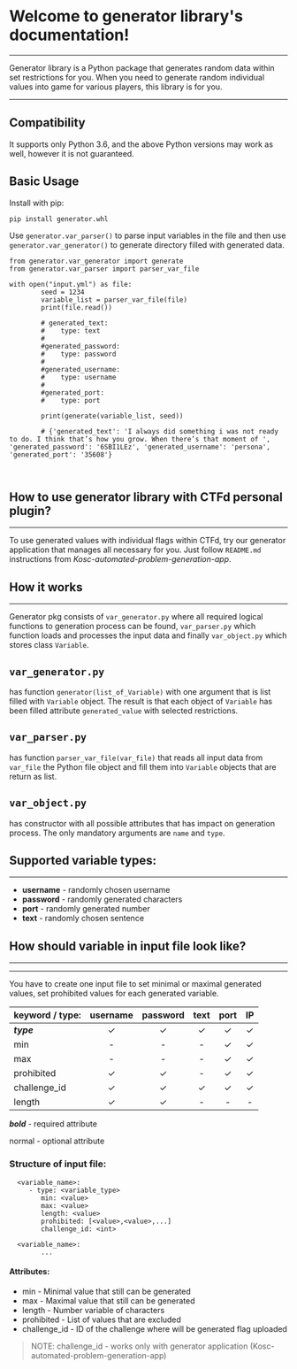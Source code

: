 # Welcome to generator library's documentation!

---

Generator library is a Python package that generates random data within set restrictions for you. When you need to generate random individual values into game for various players, this library is for you.

---

## Compatibility

It supports only Python 3.6, and the above Python versions may work as well, however it is not guaranteed. 

## Basic Usage

Install with pip:

```pip install generator.whl```

Use `generator.var_parser()` to parse input variables in the file and then use `generator.var_generator()` to generate directory filled with generated data.

```
from generator.var_generator import generate
from generator.var_parser import parser_var_file

with open("input.yml") as file:
        seed = 1234
        variable_list = parser_var_file(file)
        print(file.read())
        
        # generated_text:
        #    type: text
        #
        #generated_password:
        #    type: password
        #
        #generated_username:
        #    type: username
        #
        #generated_port:
        #    type: port
        
        print(generate(variable_list, seed))
        
        # {'generated_text': 'I always did something i was not ready to do. I think that’s how you grow. When there’s that moment of ', 'generated_password': '6SBI1LEz', 'generated_username': 'persona', 'generated_port': '35608'}

        
```

How to use generator library with CTFd personal plugin?
---
---
To use generated values with individual flags within CTFd, try our generator application that manages all necessary for you. Just follow `README.md` instructions from *Kosc-automated-problem-generation-app*.

How it works
---
---
Generator pkg consists of `var_generator.py` where all required logical functions to generation process can be found, `var_parser.py` which function loads and processes the input data and finally `var_object.py` which stores class `Variable`. 

`var_generator.py` 
---
has function `generator(list_of_Variable)` with one argument that is list filled with `Variable` object. The result is that each object of `Variable` has been filled attribute `generated_value` with selected restrictions.

`var_parser.py` 
---
has function `parser_var_file(var_file)` that reads all input data from `var_file` the Python file object and fill them into `Variable` objects that are return as list. 

`var_object.py` 
---
has constructor with all possible attributes that has impact on generation process. The only mandatory arguments are `name` and `type`. 

Supported variable types:
---
---

* **username** - randomly chosen username
* **password** - randomly generated characters
* **port**     - randomly generated number
* **text**     - randomly chosen sentence

## How should variable in input file look like?

---
---
You have to create one input file to set minimal or maximal generated values, set prohibited values for each generated variable.

| keyword / type: | username | password | text | port | IP |
| -------------   |:-----: | :-----:| :----:| :----:| :-----:|
| ***type***      | ✓      | ✓      | ✓     | ✓     | ✓     |
| min             | -      | -      | -     | ✓     | ✓     |
| max             | -      | -      | -     | ✓     | ✓     |
| prohibited      | ✓      | ✓      | -     | ✓     | ✓     |
| challenge_id    | ✓      | ✓      | ✓     | ✓     | ✓     |
| length          | ✓      | ✓      | -     | -     | -     |

***bold*** - required attribute

normal     - optional attribute

### Structure of input file:

      <variable_name>:
         - type: <variable_type>  
            min: <value>
            max: <value>
            length: <value>
            prohibited: [<value>,<value>,...]
            challenge_id: <int>  
    
      <variable_name>:
            ...

#### Attributes:
- min - Minimal value that still can be generated
- max - Maximal value that still can be generated
- length - Number variable of characters   
- prohibited - List of values that are excluded
- challenge_id - ID of the challenge where will be generated flag uploaded 

> NOTE: challenge_id - works only with generator application (Kosc-automated-problem-generation-app)